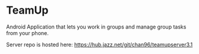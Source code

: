 # TeamUp
Android Application that lets you work in groups and manage group tasks from your phone.

Server repo is hosted here: https://hub.jazz.net/git/chan96/teamupserver3.1
